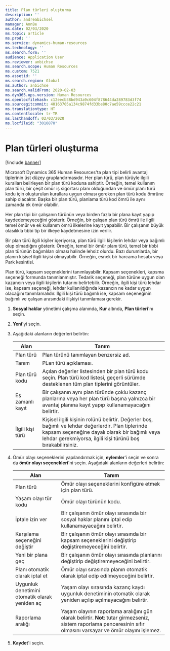 ```yaml
---
title: Plan türleri oluşturma
description: ''
author: andreabichsel
manager: AnnBe
ms.date: 02/03/2020
ms.topic: article
ms.prod: ''
ms.service: dynamics-human-resources
ms.technology: ''
ms.search.form: ''
audience: Application User
ms.reviewer: anbichse
ms.search.scope: Human Resources
ms.custom: 7521
ms.assetid: ''
ms.search.region: Global
ms.author: anbichse
ms.search.validFrom: 2020-02-03
ms.dyn365.ops.version: Human Resources
ms.openlocfilehash: c12eecb38bd943a9c604f878644da289783d3f74
ms.sourcegitcommit: 40163705a134c9874fd33be80c7ae59ccce22c21
ms.translationtype: HT
ms.contentlocale: tr-TR
ms.lasthandoff: 02/03/2020
ms.locfileid: "3010870"
---
```

# <a name="create-plan-types"></a>Plan türleri oluşturma

[!include [banner](includes/preview-feature.md)]

Microsoft Dynamics 365 Human Resources'ta plan tipi belirli avantaj tiplerinin üst düzey gruplandırmasıdır. Her plan türü, plan türüyle ilgili kuralları belirleyen bir plan türü koduna sahiptir. Örneğin, temel kullanım plan türü, bir çeşit ömür iş sigortası planı olduğundan ve ömür planı türü kodu için oluşturulan kurallara uygun olması gereken plan türü kodu ömrüne sahip olacaktır. Başka bir plan türü, planlama türü kod ömrü ile aynı zamanda ek ömür olabilir.

Her plan tipi bir çalışanın türünün veya birden fazla bir plana kayıt yapıp kaydedemeyeceğini gösterir. Örneğin, bir çalışan plan türü ömrü ile ilgili temel ömür ve ek kullanım ömrü ilkelerine kayıt yapabilir. Bir çalışanın büyük olasılıkla tıbbi tip bir ilkeye kaydetmesine izin verilir.

Bir plan türü ilgili kişiler içeriyorsa, plan türü ilgili kişilerin lehdar veya bağımlı olup olmadığını gösterir. Örneğin, temel bir ömür planı türü, temel bir tıbbi plan türünün bağımlıları olması halinde lehsiz olurdu. Bazı durumlarda, bir planın kişisel ilgili kişisi olmayabilir. Örneğin, esnek bir harcama hesabı veya Park kesintisi.

Plan türü, kapsam seçeneklerini tanımlayabilir. Kapsam seçenekleri, kapsma seçeneği formunda tanımlanmıştır. Tedarik seçeneği, plan türüne uygun olan kazancın veya ilgili kişilerin tutarını belirtebilir. Örneğin, ilgili kişi türü lehdar ise, kapsam seçeneği, lehdar kullanıldığında kazancın ne kadar uygun olacağını tanımlamalıdır. İlgili kişi türü bağımlı ise, kapsam seçeneğinin bağımlı ve çalışan arasındaki ilişkiyi tanımlaması gerekir. 

1. **Sosyal haklar** yönetimi çalışma alanında, **Kur** altında, **Plan türleri**'nı seçin.

2. **Yeni**'yi seçin.

3. Aşağıdaki alanların değerleri belirtin:

   | Alan | Tanım |
   | --- | --- |
   | Plan türü | Plan türünü tanımlayan benzersiz ad. |
   | Tanım | PLan türü açıklaması. |
   | Plan türü kodu | Açılan değerler listesinden bir plan türü kodu seçin. Plan türü kod listesi, geçerli sürümde desteklenen tüm plan tiplerini görüntüler. |
   | Eş zamanlı kayıt | Bir çalışanın aynı plan türünde çoklu kazanç planlarına veya her plan türü başına yalnızca bir avantaj planına kayıt yapıp kullanamayacağını belirtir. |
   | İlgili kişi türü | Kişisel ilgili kişinin rolünü belirtir. Değerler boş, bağımlı ve lehdar değerlerdir. Plan tiplerinde kapsam seçeneğine dayalı olarak bir bağımlı veya lehdar gerekmiyorsa, ilgili kişi türünü boş bırakabilirsiniz. |

4. Ömür olayı seçeneklerini yapılandırmak için, **eylemler**'i seçin ve sonra da **ömür olayı seçenekleri**'ni seçin. Aşağıdaki alanların değerleri belirtin:

   | Alan | Tanım |
   | --- | --- |
   | Plan türü | Ömür olayı seçeneklerini konfigüre etmek için plan türü. |
   | Yaşam olayı tür kodu | Ömür olayı türünün kodu. |
   | İptale izin ver | Bir çalışanın ömür olayı sırasında bir sosyal haklar planını iptal edip kullanamayacağını belirtir. |
   |Karşılama seçeneğini değiştir | Bir çalışanın ömür olayı sırasında bir kapsam seçeneklerini değiştirip değiştiremeyeceğini belirtir. |
   | Yeni bir plana geç | Bir çalışanın ömür olayı sırasında planlarını değiştirip değiştiremeyeceğini belirtir. |
   | Planı otomatik olarak iptal et |Ömür olayı sırasında planın otomatik olarak iptal edip edilmeyeceğini belirtir. |
   | Uygunluk denetimini otomatik olarak yeniden aç | Yaşam olayı sırasında kazanç kaydı uygunluk denetiminin otomatik olarak yeniden açılıp açılmayacağını belirtir. |
   | Raporlama aralığı | Yaşam olayının raporlama aralığını gün olarak belirtir. **Not**: tutar girmezseniz, sistem raporlama penceresinin sıfır olmasını varsayar ve ömür olayını işlemez. |

5. **Kaydet**'i seçin. 
